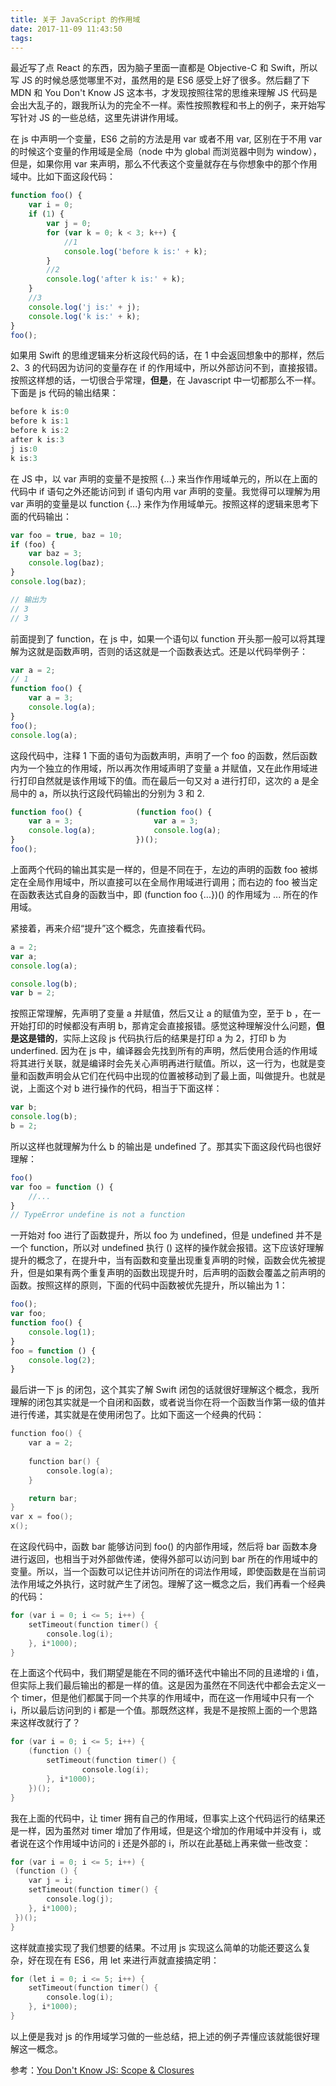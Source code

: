 ```yaml
---
title: 关于 JavaScript 的作用域
date: 2017-11-09 11:43:50
tags:
---
```

最近写了点 React 的东西，因为脑子里面一直都是 Objective-C 和 Swift，所以写 JS 的时候总感觉哪里不对，虽然用的是 ES6 感受上好了很多。然后翻了下 MDN 和 You Don't Know JS 这本书，才发现按照往常的思维来理解 JS 代码是会出大乱子的，跟我所认为的完全不一样。索性按照教程和书上的例子，来开始写写针对 JS 的一些总结，这里先讲讲作用域。
<!-- more -->

在 js 中声明一个变量，ES6 之前的方法是用 var 或者不用 var, 区别在于不用 var 的时候这个变量的作用域是全局（node 中为 global 而浏览器中则为 window），但是，如果你用 var 来声明，那么不代表这个变量就存在与你想象中的那个作用域中。比如下面这段代码：

```js
function foo() {
	var i = 0;
	if (1) {
		var j = 0;
		for (var k = 0; k < 3; k++) {
		    //1
			console.log('before k is:' + k);
		}
		//2
		console.log('after k is:' + k);
	}
	//3
	console.log('j is:' + j);
	console.log('k is:' + k);
}
foo();
```

如果用 Swift 的思维逻辑来分析这段代码的话，在 1 中会返回想象中的那样，然后 2、3 的代码因为访问的变量存在 if 的作用域中，所以外部访问不到，直接报错。按照这样想的话，一切很合乎常理，**但是**，在 Javascript 中一切都那么不一样。下面是 js 代码的输出结果：

```js
before k is:0
before k is:1
before k is:2
after k is:3
j is:0
k is:3
```

在 JS 中，以 var 声明的变量不是按照 {...} 来当作作用域单元的，所以在上面的代码中 if 语句之外还能访问到 if 语句内用 var 声明的变量。我觉得可以理解为用 var 声明的变量是以 function {...} 来作为作用域单元。按照这样的逻辑来思考下面的代码输出：

```js
var foo = true, baz = 10;
if (foo) {
	var baz = 3;
	console.log(baz);
}
console.log(baz);

// 输出为
// 3
// 3
```

前面提到了 function，在 js 中，如果一个语句以 function 开头那一般可以将其理解为这就是函数声明，否则的话这就是一个函数表达式。还是以代码举例子：

```js
var a = 2;
// 1
function foo() {
	var a = 3;
	console.log(a);
}
foo();
console.log(a);
```

这段代码中，注释 1 下面的语句为函数声明，声明了一个 foo 的函数，然后函数内为一个独立的作用域，所以再次作用域声明了变量 a 并赋值，又在此作用域进行打印自然就是该作用域下的值。而在最后一句又对 a 进行打印，这次的 a 是全局中的 a，所以执行这段代码输出的分别为 3 和 2.

```js
function foo() {            (function foo() {
	var a = 3;                  var a = 3; 
	console.log(a);             console.log(a);
}                           })();
foo();                            
```

上面两个代码的输出其实是一样的，但是不同在于，左边的声明的函数 foo 被绑定在全局作用域中，所以直接可以在全局作用域进行调用；而右边的 foo 被当定在函数表达式自身的函数当中，即 (function foo {...})() 的作用域为 ... 所在的作用域。

紧接着，再来介绍“提升”这个概念，先直接看代码。

```js
a = 2;
var a;
console.log(a);

console.log(b);
var b = 2;
```

按照正常理解，先声明了变量 a 并赋值，然后又让 a 的赋值为空，至于 b ，在一开始打印的时候都没有声明 b，那肯定会直接报错。感觉这种理解没什么问题，**但是这是错的**，实际上这段 js 代码执行后的结果是打印 a 为 2，打印 b 为 underfined. 因为在 js 中，编译器会先找到所有的声明，然后使用合适的作用域将其进行关联，就是编译时会先关心声明再进行赋值。所以，这一行为，也就是变量和函数声明会从它们在代码中出现的位置被移动到了最上面，叫做提升。也就是说，上面这个对 b 进行操作的代码，相当于下面这样：

```js
var b;
console.log(b);
b = 2;
```

所以这样也就理解为什么 b 的输出是 undefined 了。那其实下面这段代码也很好理解：

```js
foo()
var foo = function () {
	//...
}
// TypeError undefine is not a function
```

一开始对 foo 进行了函数提升，所以 foo 为 undefined，但是 undefined 并不是一个 function，所以对 undefined 执行 () 这样的操作就会报错。这下应该好理解提升的概念了，在提升中，当有函数和变量出现重复声明的时候，函数会优先被提升，但是如果有两个重复声明的函数出现提升时，后声明的函数会覆盖之前声明的函数。按照这样的原则，下面的代码中函数被优先提升，所以输出为 1：

```js
foo();
var foo;
function foo() {
	console.log(1);
}
foo = function () {
	console.log(2);
}
```

最后讲一下 js 的闭包，这个其实了解 Swift 闭包的话就很好理解这个概念，我所理解的闭包其实就是一个自闭和函数，或者说当你在将一个函数当作第一级的值并进行传递，其实就是在使用闭包了。比如下面这一个经典的代码：

```c
function foo() {
	var a = 2;
	
	function bar() {
		console.log(a);
	}

	return bar;
}
var x = foo();
x();
```

在这段代码中，函数 bar 能够访问到 foo() 的内部作用域，然后将 bar 函数本身进行返回，也相当于对外部做传递，使得外部可以访问到 bar 所在的作用域中的变量。所以，当一个函数可以记住并访问所在的词法作用域，即使函数是在当前词法作用域之外执行，这时就产生了闭包。理解了这一概念之后，我们再看一个经典的代码：

```c
for (var i = 0; i <= 5; i++) {
	setTimeout(function timer() {
		console.log(i);
	}, i*1000);
}
```

在上面这个代码中，我们期望是能在不同的循环迭代中输出不同的且递增的 i 值，但实际上我们最后输出的都是一样的值。这是因为虽然在不同迭代中都会去定义一个 timer，但是他们都属于同一个共享的作用域中，而在这一作用域中只有一个 i，所以最后访问到的 i 都是一个值。那既然这样，我是不是按照上面的一个思路来这样改就行了？

```c
for (var i = 0; i <= 5; i++) {
	(function () {
		setTimeout(function timer() {
				console.log(i);
		}, i*1000);
	})();
}
```

我在上面的代码中，让 timer 拥有自己的作用域，但事实上这个代码运行的结果还是一样，因为虽然对 timer 增加了作用域，但是这个增加的作用域中并没有 i，或者说在这个作用域中访问的 i 还是外部的 i，所以在此基础上再来做一些改变：

```c
for (var i = 0; i <= 5; i++) {
 (function () {
 	var j = i;
 	setTimeout(function timer() {
 	    console.log(j);
 	}, i*1000);
 })();
}
```

这样就直接实现了我们想要的结果。不过用 js 实现这么简单的功能还要这么复杂，好在现在有 ES6，用 let 来进行声就直接搞定明：

```c
for (let i = 0; i <= 5; i++) {
	setTimeout(function timer() {
		console.log(i);
	}, i*1000);
}
```

以上便是我对 js 的作用域学习做的一些总结，把上述的例子弄懂应该就能很好理解这一概念。

参考：[You Don't Know JS: Scope & Closures](https://github.com/getify/You-Dont-Know-JS/blob/master/scope%20&%20closures/README.md#you-dont-know-js-scope--closures)







